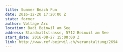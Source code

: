 ```yaml
---
title: Summer Beach Fun
date: 2016-12-20 17:20:00 Z
state: former
author: Voltage Arc
location: Badi Beinwil am See
address: Staadmattstrasse, 5712 Beinwil am See
start_date: 2016-08-27 15:00:00 Z
link: http://www.ref-beinwil.ch/veranstaltung/2694
---
```


